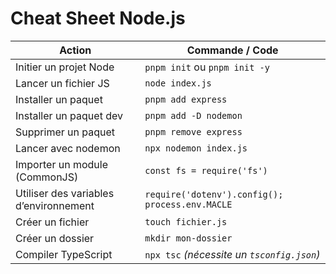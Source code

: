 #  Cheat Sheet Node.js 

|  **Action**                         |  **Commande / Code**                                                           |
|--------------------------------------|----------------------------------------------------------------------------------|
| Initier un projet Node               | `pnpm init` ou `pnpm init -y`                                                   |
| Lancer un fichier JS                 | `node index.js`                                                                 |
| Installer un paquet                  | `pnpm add express`                                                              |
| Installer un paquet dev              | `pnpm add -D nodemon`                                                           |
| Supprimer un paquet                  | `pnpm remove express`                                                           |
| Lancer avec nodemon                  | `npx nodemon index.js`                                                          |
| Importer un module (CommonJS)        | `const fs = require('fs')`                                                      |
| Utiliser des variables d’environnement | `require('dotenv').config(); process.env.MACLE`                               |
| Créer un fichier                     | `touch fichier.js`                                                              |
| Créer un dossier                     | `mkdir mon-dossier`                                                             |
| Compiler TypeScript                  | `npx tsc` *(nécessite un `tsconfig.json`)*                                      |
